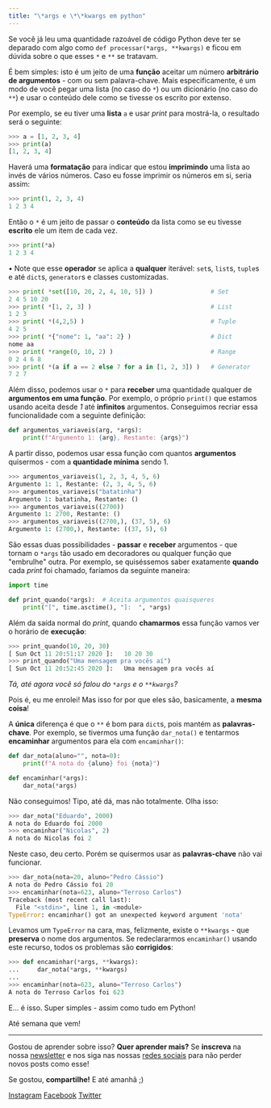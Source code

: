 ```yaml
---
title: "\*args e \*\*kwargs em python"
---
```


Se você já leu uma quantidade razoável de código Python deve ter se deparado
com algo como `def processar(*args, **kwargs)` e ficou em dúvida sobre o que
esses `*` e `**` se tratavam.

É bem simples: isto é um jeito de uma **função** aceitar um número **arbitrário de
argumentos** - com ou sem palavra-chave. Mais especificamente, é um modo de você
pegar uma lista (no caso do `*`) ou um dicionário (no caso do `**`) e usar o
conteúdo dele como se tivesse os escrito por extenso.

Por exemplo, se eu tiver uma **lista** `a` e usar *print* para mostrá-la, o
resultado será o seguinte:

```python
>>> a = [1, 2, 3, 4]
>>> print(a)
[1, 2, 3, 4]
```

Haverá uma **formatação** para indicar que estou **imprimindo** uma lista ao
invés de vários números. Caso eu fosse imprimir os números em si, seria assim:

```python
>>> print(1, 2, 3, 4)
1 2 3 4
```

Então o `*` é um jeito de passar o **conteúdo** da lista como se eu tivesse
**escrito** ele um item de cada vez.

```python
>>> print(*a)
1 2 3 4
```

• Note que esse **operador** se aplica a **qualquer** iterável: `set`s,
`list`s, `tuple`s e até `dict`s, `generator`s e classes customizadas.

```python
>>> print( *set([10, 20, 2, 4, 10, 5]) )                # Set
2 4 5 10 20
>>> print( *[1, 2, 3] )                                 # List
1 2 3
>>> print( *(4,2,5) )                                   # Tuple
4 2 5
>>> print( *{"nome": 1, "aa": 2} )                      # Dict
nome aa
>>> print( *range(0, 10, 2) )                           # Range
0 2 4 6 8
>>> print( *(a if a == 2 else 7 for a in [1, 2, 3]) )   # Generator
7 2 7
```

Além disso, podemos usar o `*` para **receber** uma quantidade qualquer de
**argumentos em uma função**. Por exemplo, o próprio `print()` que estamos
usando aceita desde *1* até **infinitos** argumentos. Conseguimos recriar essa
funcionalidade com a seguinte definição:

<!-- spell-checker: disable -->
```python
def argumentos_variaveis(arg, *args):
    print(f"Argumento 1: {arg}, Restante: {args}")
```
<!-- spell-checker: enable -->


A partir disso, podemos usar essa função com quantos **argumentos** quisermos -
com a **quantidade mínima** sendo 1.


<!-- spell-checker: disable -->
```python
>>> argumentos_variaveis(1, 2, 3, 4, 5, 6)
Argumento 1: 1, Restante: (2, 3, 4, 5, 6)
>>> argumentos_variaveis("batatinha")
Argumento 1: batatinha, Restante: ()
>>> argumentos_variaveis((2700))
Argumento 1: 2700, Restante: ()
>>> argumentos_variaveis((2700,), (37, 5), 6)
Argumento 1: (2700,), Restante: ((37, 5), 6)
```
<!-- spell-checker: enable -->

São essas duas possibilidades - **passar** e **receber** argumentos - que
tornam o `*args` tão usado em decoradores ou qualquer função que "embrulhe"
outra. Por exemplo, se quiséssemos saber exatamente **quando** cada *print* foi
chamado, faríamos da seguinte maneira:

```python
import time

def print_quando(*args):  # Aceita argumentos quaisqueres
    print("[", time.asctime(), "]:  ", *args)

```

Além da saída normal do *print*, quando **chamarmos** essa função vamos ver o
horário de **execução**:

```python
>>> print_quando(10, 20, 30)
[ Sun Oct 11 20:51:17 2020 ]:   10 20 30
>>> print_quando("Uma mensagem pra vocês aí")
[ Sun Oct 11 20:52:45 2020 ]:   Uma mensagem pra vocês aí
```

<i>Tá, até agora você só falou do `*args` e o `**kwargs`?</i>

Pois é, eu me enrolei! Mas isso for por que eles são, basicamente, a **mesma
coisa**!

A **única** diferença é que o `**` é bom para `dict`s, pois mantém as
**palavras-chave**. Por exemplo, se tivermos uma função `dar_nota()` e
tentarmos **encaminhar** argumentos para ela com `encaminhar()`:

```python
def dar_nota(aluno="", nota=0):
    print(f"A nota do {aluno} foi {nota}")

def encaminhar(*args):
    dar_nota(*args)
```

Não conseguimos! Tipo, até dá, mas não totalmente. Olha isso:

```python
>>> dar_nota("Eduardo", 2000)
A nota do Eduardo foi 2000
>>> encaminhar("Nicolas", 2)
A nota do Nicolas foi 2
```

Neste caso, deu certo. Porém se quisermos usar as **palavras-chave** não vai
funcionar.

```python
>>> dar_nota(nota=20, aluno="Pedro Cássio")
A nota do Pedro Cássio foi 20
>>> encaminhar(nota=623, aluno="Terroso Carlos")
Traceback (most recent call last):
  File "<stdin>", line 1, in <module>
TypeError: encaminhar() got an unexpected keyword argument 'nota'
```

Levamos um `TypeError` na cara, mas, felizmente, existe o `**kwargs` - que
**preserva** o nome dos argumentos. Se redeclararmos `encaminhar()` usando este
recurso, todos os problemas são **corrigidos**:

```python
>>> def encaminhar(*args, **kwargs):
...     dar_nota(*args, **kwargs)
...
>>> encaminhar(nota=623, aluno="Terroso Carlos")
A nota do Terroso Carlos foi 623
```

E... é isso. Super simples - assim como tudo em Python!

Até semana que vem!

---

Gostou de aprender sobre isso? **Quer aprender mais?** Se **inscreva** na nossa [newsletter](https://moskoscode.com/newsletter) e nos siga nas nossas [redes sociais](https://linktr.ee/moskoscode) para não perder novos posts como esse!

Se gostou, **compartilhe!** E até amanhã ;)

[Instagram](https://www.instagram.com/moskoscode)
[Facebook](https://www.facebook.com/moskoscode)
[Twitter](https://www.twitter.com/moskoscode)

